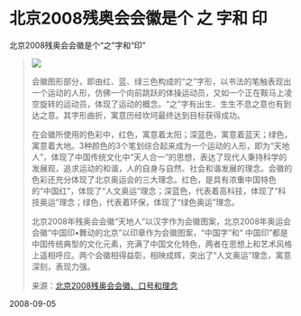 # 北京2008残奥会会徽是个 之 字和 印

北京2008残奥会会徽是个“之”字和“印”

> ![](http://images.beijing-2008.org/83/93/Img212039383.jpg)
> 
> 会徽图形部分，即由红、蓝、绿三色构成的“之”字形，以书法的笔触表现出一个运动的人形，仿佛一个向前跳跃的体操运动员，又如一个正在鞍马上凌空旋转的运动员，体现了运动的概念。“之”字有出生、生生不息之意也有到达之意。其字形曲折，寓意历经坎坷最终达到目标获得成功。
> 
> 在会徽所使用的色彩中，红色，寓意着太阳；深蓝色，寓意着蓝天；绿色，寓意着大地。3种颜色的3个笔划综合起来成为一个运动的人形，即为“天地人”，体现了中国传统文化中“天人合一”的思想，表达了现代人秉持科学的发展观，追求运动的和谐，人的自身与自然、社会和谐发展的理念。会徽的色彩还充分体现了北京奥运会的三大理念。红色，是具有浓重中国特色的“中国红”，体现了“人文奥运”理念；深蓝色，代表着高科技，体现了“科技奥运”理念；绿色，代表着环保，体现了“绿色奥运”理念。
> 
> 北京2008年残奥会会徽“天地人”以汉字作为会徽图案，北京2008年奥运会会徽“中国印•舞动的北京”以印章作为会徽图案，“中国字”和“ 中国印”都是中国传统典型的文化元素，充满了中国文化特色，两者在思想上和艺术风格上遥相呼应。两个会徽相得益彰，相映成辉，突出了“人文奥运”理念，寓意深刻，表现力强。
> 
> 来源：[北京2008残奥会会徽、口号和理念](http://www.beijing2008.cn/82/93/article212039382.shtml)



2008-09-05